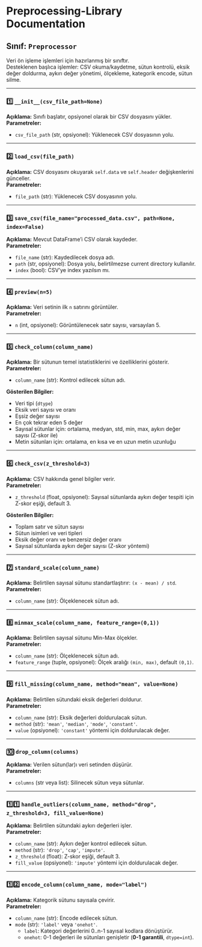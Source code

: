 # Preprocessing-Library Documentation

## Sınıf: `Preprocessor`

Veri ön işleme işlemleri için hazırlanmış bir sınıftır.  
Desteklenen başlıca işlemler: CSV okuma/kaydetme, sütun kontrolü, eksik değer doldurma, aykırı değer yönetimi, ölçekleme, kategorik encode, sütun silme.

---

### 1️⃣ `__init__(csv_file_path=None)`
**Açıklama:** Sınıfı başlatır, opsiyonel olarak bir CSV dosyasını yükler.  
**Parametreler:**  
- `csv_file_path` (str, opsiyonel): Yüklenecek CSV dosyasının yolu.  

---

### 2️⃣ `load_csv(file_path)`
**Açıklama:** CSV dosyasını okuyarak `self.data` ve `self.header` değişkenlerini günceller.  
**Parametreler:**  
- `file_path` (str): Yüklenecek CSV dosyasının yolu.

---

### 3️⃣ `save_csv(file_name="processed_data.csv", path=None, index=False)`
**Açıklama:** Mevcut DataFrame’i CSV olarak kaydeder.  
**Parametreler:**  
- `file_name` (str): Kaydedilecek dosya adı.  
- `path` (str, opsiyonel): Dosya yolu, belirtilmezse current directory kullanılır.  
- `index` (bool): CSV’ye index yazılsın mı.

---

### 4️⃣ `preview(n=5)`
**Açıklama:** Veri setinin ilk `n` satırını görüntüler.  
**Parametreler:**  
- `n` (int, opsiyonel): Görüntülenecek satır sayısı, varsayılan 5.

---

### 5️⃣ `check_column(column_name)`
**Açıklama:** Bir sütunun temel istatistiklerini ve özelliklerini gösterir.  
**Parametreler:**  
- `column_name` (str): Kontrol edilecek sütun adı.  

**Gösterilen Bilgiler:**  
- Veri tipi (`dtype`)  
- Eksik veri sayısı ve oranı  
- Eşsiz değer sayısı  
- En çok tekrar eden 5 değer  
- Sayısal sütunlar için: ortalama, medyan, std, min, max, aykırı değer sayısı (Z-skor ile)  
- Metin sütunları için: ortalama, en kısa ve en uzun metin uzunluğu  

---

### 6️⃣ `check_csv(z_threshold=3)`
**Açıklama:** CSV hakkında genel bilgiler verir.  
**Parametreler:**  
- `z_threshold` (float, opsiyonel): Sayısal sütunlarda aykırı değer tespiti için Z-skor eşiği, default 3.  

**Gösterilen Bilgiler:**  
- Toplam satır ve sütun sayısı  
- Sütun isimleri ve veri tipleri  
- Eksik değer oranı ve benzersiz değer oranı  
- Sayısal sütunlarda aykırı değer sayısı (Z-skor yöntemi)

---

### 7️⃣ `standard_scale(column_name)`
**Açıklama:** Belirtilen sayısal sütunu standartlaştırır: `(x - mean) / std`.  
**Parametreler:**  
- `column_name` (str): Ölçeklenecek sütun adı.

---

### 8️⃣ `minmax_scale(column_name, feature_range=(0,1))`
**Açıklama:** Belirtilen sayısal sütunu Min-Max ölçekler.  
**Parametreler:**  
- `column_name` (str): Ölçeklenecek sütun adı.  
- `feature_range` (tuple, opsiyonel): Ölçek aralığı `(min, max)`, default `(0,1)`.

---

### 9️⃣ `fill_missing(column_name, method="mean", value=None)`
**Açıklama:** Belirtilen sütundaki eksik değerleri doldurur.  
**Parametreler:**  
- `column_name` (str): Eksik değerleri doldurulacak sütun.  
- `method` (str): `'mean'`, `'median'`, `'mode'`, `'constant'`.  
- `value` (opsiyonel): `'constant'` yöntemi için doldurulacak değer.

---

### 🔟 `drop_column(columns)`
**Açıklama:** Verilen sütun(lar)ı veri setinden düşürür.  
**Parametreler:**  
- `columns` (str veya list): Silinecek sütun veya sütunlar.

---

### 1️⃣1️⃣ `handle_outliers(column_name, method="drop", z_threshold=3, fill_value=None)`
**Açıklama:** Belirtilen sütundaki aykırı değerleri işler.  
**Parametreler:**  
- `column_name` (str): Aykırı değer kontrol edilecek sütun.  
- `method` (str): `'drop'`, `'cap'`, `'impute'`.  
- `z_threshold` (float): Z-skor eşiği, default 3.  
- `fill_value` (opsiyonel): `'impute'` yöntemi için doldurulacak değer.

---

### 1️⃣2️⃣ `encode_column(column_name, mode="label")`
**Açıklama:** Kategorik sütunu sayısala çevirir.  
**Parametreler:**  
- `column_name` (str): Encode edilecek sütun.  
- `mode` (str): `'label'` veya `'onehot'`.  
  - `label`: Kategori değerlerini 0..n-1 sayısal kodlara dönüştürür.  
  - `onehot`: 0-1 değerleri ile sütunları genişletir (**0-1 garantili**, `dtype=int`).  
